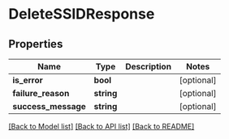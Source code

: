 # DeleteSSIDResponse

## Properties
Name | Type | Description | Notes
------------ | ------------- | ------------- | -------------
**is_error** | **bool** |  | [optional] 
**failure_reason** | **string** |  | [optional] 
**success_message** | **string** |  | [optional] 

[[Back to Model list]](../README.md#documentation-for-models) [[Back to API list]](../README.md#documentation-for-api-endpoints) [[Back to README]](../README.md)


